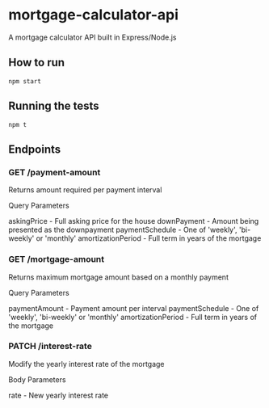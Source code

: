 # mortgage-calculator-api

A mortgage calculator API built in Express/Node.js

## How to run

`npm start`

## Running the tests

`npm t`

## Endpoints

### GET /payment-amount

Returns amount required per payment interval

Query Parameters

askingPrice - Full asking price for the house
downPayment - Amount being presented as the downpayment
paymentSchedule - One of 'weekly', 'bi-weekly' or 'monthly'
amortizationPeriod - Full term in years of the mortgage

### GET /mortgage-amount

Returns maximum mortgage amount based on a monthly payment

Query Parameters

paymentAmount - Payment amount per interval
paymentSchedule - One of 'weekly', 'bi-weekly' or 'monthly'
amortizationPeriod - Full term in years of the mortgage

### PATCH /interest-rate

Modify the yearly interest rate of the mortgage

Body Parameters

rate - New yearly interest  rate

